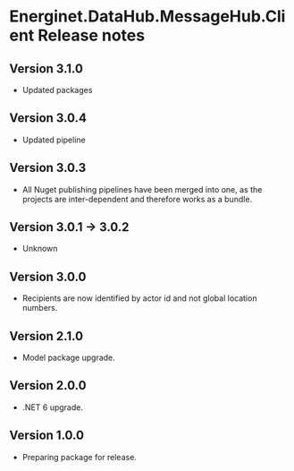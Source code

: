 # Energinet.DataHub.MessageHub.Client Release notes

## Version 3.1.0

- Updated packages

## Version 3.0.4

- Updated pipeline

## Version 3.0.3

- All Nuget publishing pipelines have been merged into one, as the projects are inter-dependent and therefore works as a bundle.

## Version 3.0.1 -> 3.0.2

- Unknown

## Version 3.0.0

- Recipients are now identified by actor id and not global location numbers.

## Version 2.1.0

- Model package upgrade.

## Version 2.0.0

- .NET 6 upgrade.

## Version 1.0.0

- Preparing package for release.
